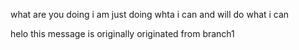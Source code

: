 what are you doing 
i am just doing whta i can 
and will do what i can

helo this message is originally originated from branch1
